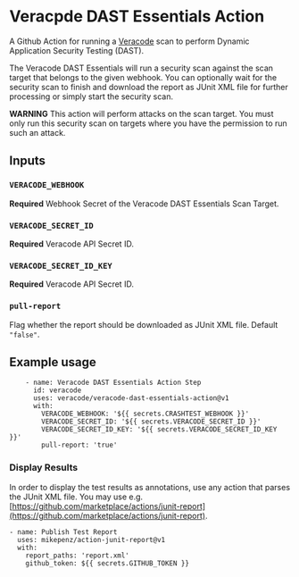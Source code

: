 # Veracpde DAST Essentials Action

A Github Action for running a [Veracode](https://veracode.com) scan to perform Dynamic Application Security Testing (DAST).

The Veracode DAST Essentials will run a security scan against the scan target that belongs to the given webhook. You can optionally wait for the security scan to finish and download the report as JUnit XML file for further processing or simply start the security scan.

**WARNING** This action will perform attacks on the scan target. You must only run this security scan on targets where you have the permission to run such an attack.

## Inputs

### `VERACODE_WEBHOOK`

**Required** Webhook Secret of the Veracode DAST Essentials Scan Target.

### `VERACODE_SECRET_ID`

**Required** Veracode API Secret ID.

### `VERACODE_SECRET_ID_KEY`

**Required** Veracode API Secret ID.

### `pull-report`

Flag whether the report should be downloaded as JUnit XML file. Default `"false"`.

## Example usage

```
    - name: Veracode DAST Essentials Action Step
      id: veracode
      uses: veracode/veracode-dast-essentials-action@v1
      with:
        VERACODE_WEBHOOK: '${{ secrets.CRASHTEST_WEBHOOK }}'
        VERACODE_SECRET_ID: '${{ secrets.VERACODE_SECRET_ID }}'
        VERACODE_SECRET_ID_KEY: '${{ secrets.VERACODE_SECRET_ID_KEY }}'
        pull-report: 'true'
```

### Display Results

In order to display the test results as annotations, use any action that parses the JUnit XML file. You may use e.g. [https://github.com/marketplace/actions/junit-report](https://github.com/marketplace/actions/junit-report).

```
- name: Publish Test Report
  uses: mikepenz/action-junit-report@v1
  with:
    report_paths: 'report.xml'
    github_token: ${{ secrets.GITHUB_TOKEN }}
```
